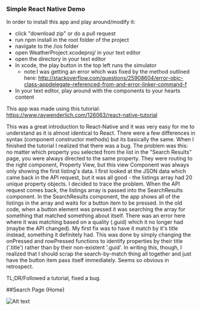 ### Simple React Native Demo


In order to install this app and play around/modify it:
- click "download zip" or do a pull request
- run npm install in the root folder of the project
- navigate to the /ios folder
- open WeatherProject.xcodeproj/ in your text editor
- open the directory in your text editor
- In xcode, the play button in the top left runs the simulator
    + note:I was getting an error which was fixed by the method outlined here:
    http://stackoverflow.com/questions/25908604/error-objc-class-appdelegate-referenced-from-and-error-linker-command-f
- In your text editor, play around with the components to your hearts content


This app was made using this tutorial: https://www.raywenderlich.com/126063/react-native-tutorial



This was a great introduction to React-Native and it was very easy for me to understand as it is almost identical to React. There were a few differences in syntax (component constructor methods) but its basically the same. When I finished the tutorial I realized that there was a bug. The problem was this: no matter which property you selected from the list in the "Search Results" page, you were always directed to the same property. They were routing to the right component, Property View, but this view Component was always only showing the first listing's data. I first looked at the JSON data which came back in the API request, but it was all good - the listings array had 20 unique property objects. I decided to trace the problem. When the API request comes back, the listings array is passed into the SearchResults component. In the SearchResults component, the app shows all of the listings in the array and waits for a button item to be pressed. In the old code, when a button element was pressed it was searching the array for something that matched something about itself. There was an error here where it was matching based on a quality (.guid) which it no longer had (maybe the API changed). My first fix was to have it match by it's title instead, something it definitely had. This was done by simply changing the onPressed and rowPressed functions to identify properties by their title ('.title') rather than by their non-existent '.guid'. In writing this, though, I realized that I should scrap the search-by-match thing all together and just have the button item pass itself immediately. Seems so obvious in retrospect.

TL;DR/Followed a tutorial, fixed a bug.


##Search Page (Home)


![Alt text](./readme_assets/Home.jpg)
